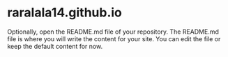 # raralala14.github.io
Optionally, open the README.md file of your repository. The README.md file is where you will write the content for your site. You can edit the file or keep the default content for now.
